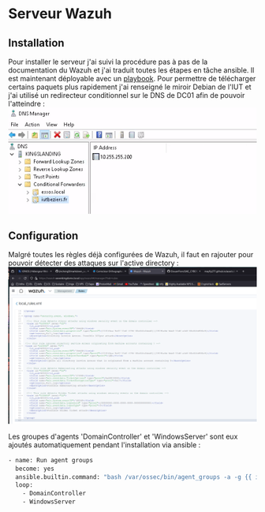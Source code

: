 # Serveur Wazuh

## Installation
Pour installer le serveur j'ai suivi la procédure pas à pas de la documentation du Wazuh et j'ai traduit toutes les étapes en tâche ansible. Il est maintenant déployable avec un [playbook](../playbooks/wazuh-server.yml). Pour permettre de télécharger certains paquets plus rapidement j'ai renseigné le miroir Debian de l'IUT et j'ai utilisé un redirecteur conditionnel sur le DNS de DC01 afin de pouvoir l'atteindre :
![Alt text](images/wazuh-conditional.png)

## Configuration
Malgré toutes les règles déjà configurées de Wazuh, il faut en rajouter pour pouvoir détecter des attaques sur l'active directory :
![Alt text](images/wazuh-rules.png)

Les groupes d'agents 'DomainController' et 'WindowsServer' sont eux ajoutés automatiquement pendant l'installation via ansible :
```bash
- name: Run agent groups
  become: yes
  ansible.builtin.command: "bash /var/ossec/bin/agent_groups -a -g {{ item }} -q"
  loop:
    - DomainController
    - WindowsServer
```